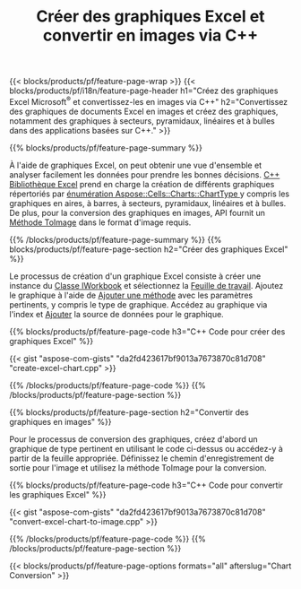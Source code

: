 ﻿---
title: Créer des graphiques Excel et convertir en images via C++
url: /fr/cpp/chart/
description: Code source C++ pour dessiner et convertir un graphique ou un diagramme dans Microsoft Excel à l'aide de la bibliothèque C++
---
{{< blocks/products/pf/feature-page-wrap >}}
{{< blocks/products/pf/i18n/feature-page-header h1="Créez des graphiques Excel Microsoft<sup>&reg;</sup> et convertissez-les en images via C++" h2="Convertissez des graphiques de documents Excel en images et créez des graphiques, notamment des graphiques à secteurs, pyramidaux, linéaires et à bulles dans des applications basées sur C++." >}}

{{% blocks/products/pf/feature-page-summary %}}

À l'aide de graphiques Excel, on peut obtenir une vue d'ensemble et analyser facilement les données pour prendre les bonnes décisions. [C++ Bibliothèque Excel](/cells/cpp/) prend en charge la création de différents graphiques répertoriés par [énumération Aspose::Cells::Charts::ChartType
](https://reference.aspose.com/cells/cpp/namespace/aspose.cells.charts#a2f17e69bcefc754569019185d0621b70) y compris les graphiques en aires, à barres, à secteurs, pyramidaux, linéaires et à bulles. De plus, pour la conversion des graphiques en images, API fournit un [Méthode ToImage](https://reference.aspose.com/cells/cpp/class/aspose.cells.charts.i_sparkline#a28d76dd585c48366e1657f2982722ddb) dans le format d'image requis.

{{% /blocks/products/pf/feature-page-summary %}}
{{% blocks/products/pf/feature-page-section h2="Créer des graphiques Excel" %}}

Le processus de création d'un graphique Excel consiste à créer une instance du [Classe IWorkbook](https://reference.aspose.com/cells/cpp/class/aspose.cells.i_workbook) et sélectionnez la [Feuille de travail](https://reference.aspose.com/cells/cpp/class/aspose.cells.i_worksheet_collection#a5574d624796043233420d0e0459ccc43). Ajoutez le graphique à l'aide de [Ajouter une méthode](https://reference.aspose.com/cells/cpp/class/aspose.cells.charts.i_chart_collection#ab7e8cce835c251a4682605299a6aa068) avec les paramètres pertinents, y compris le type de graphique. Accédez au graphique via l'index et [Ajouter](https://reference.aspose.com/cells/cpp/class/aspose.cells.charts.i_series_collection#a8f4dc4d883f32f65b1fb673e2aa7862f) la source de données pour le graphique.

{{% blocks/products/pf/feature-page-code h3="C++ Code pour créer des graphiques Excel" %}}

{{< gist "aspose-com-gists" "da2fd423617bf9013a7673870c81d708" "create-excel-chart.cpp" >}}

{{% /blocks/products/pf/feature-page-code %}}
{{% /blocks/products/pf/feature-page-section %}}

{{% blocks/products/pf/feature-page-section h2="Convertir des graphiques en images" %}}


Pour le processus de conversion des graphiques, créez d'abord un graphique de type pertinent en utilisant le code ci-dessus ou accédez-y à partir de la feuille appropriée. Définissez le chemin d'enregistrement de sortie pour l'image et utilisez la méthode ToImage pour la conversion.

 
{{% blocks/products/pf/feature-page-code h3="C++ Code pour convertir les graphiques Excel" %}}

{{< gist "aspose-com-gists" "da2fd423617bf9013a7673870c81d708" "convert-excel-chart-to-image.cpp" >}}

{{% /blocks/products/pf/feature-page-code %}}
{{% /blocks/products/pf/feature-page-section %}}

{{< blocks/products/pf/feature-page-options formats="all" afterslug="Chart Conversion" >}}